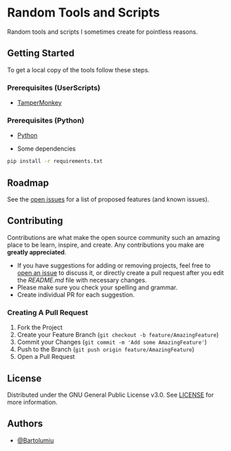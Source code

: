 
# Random Tools and Scripts

Random tools and scripts I sometimes create for pointless reasons.


## Getting Started

To get a local copy of the tools follow these steps.

### Prerequisites (UserScripts)

* [TamperMonkey](https://tampermonkey.net/)

### Prerequisites (Python)

* [Python](https://python.org/downloads/)

* Some dependencies

```sh
pip install -r requirements.txt
```
## Roadmap

See the [open issues](https://github.com/Bartolumiu/random-tools/issues) for a list of proposed features (and known issues).

## Contributing

Contributions are what make the open source community such an amazing place to be learn, inspire, and create. Any contributions you make are **greatly appreciated**.
* If you have suggestions for adding or removing projects, feel free to [open an issue](https://github.com/Bartolumiu/random-tools/issues/new) to discuss it, or directly create a pull request after you edit the *README.md* file with necessary changes.
* Please make sure you check your spelling and grammar.
* Create individual PR for each suggestion.

### Creating A Pull Request

1. Fork the Project
2. Create your Feature Branch (`git checkout -b feature/AmazingFeature`)
3. Commit your Changes (`git commit -m 'Add some AmazingFeature'`)
4. Push to the Branch (`git push origin feature/AmazingFeature`)
5. Open a Pull Request


## License

Distributed under the GNU General Public License v3.0. See [LICENSE](https://github.com/Bartolumiu/random-tools/blob/main/LICENSE) for more information.


## Authors

- [@Bartolumiu](https://www.github.com/Bartolumiu)
